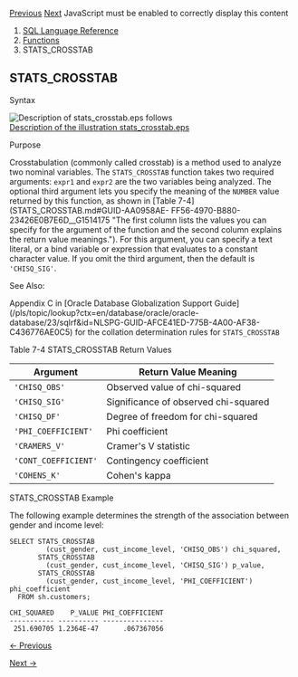 [Previous](STATS_BINOMIAL_TEST.md) [Next](STATS_F_TEST.md) JavaScript must
be enabled to correctly display this content

  1. [SQL Language Reference ](index.md)
  2. [Functions](Functions.md)
  3. STATS_CROSSTAB 

## STATS_CROSSTAB

Syntax

![Description of stats_crosstab.eps
follows](https://docs.oracle.com/en/database/oracle/oracle-database/23/sqlrf/img/stats_crosstab.gif)  
[Description of the illustration
stats_crosstab.eps](img_text/stats_crosstab.md)

Purpose

Crosstabulation (commonly called crosstab) is a method used to analyze two
nominal variables. The `STATS_CROSSTAB` function takes two required arguments:
`expr1` and `expr2` are the two variables being analyzed. The optional third
argument lets you specify the meaning of the `NUMBER` value returned by this
function, as shown in [Table 7-4](STATS_CROSSTAB.md#GUID-AA0958AE-
FF56-4970-B880-23426E0B7E6D__G1514175 "The first column lists the values you
can specify for the argument of the function and the second column explains
the return value meanings."). For this argument, you can specify a text
literal, or a bind variable or expression that evaluates to a constant
character value. If you omit the third argument, then the default is
`'CHISQ_SIG'`.

See Also:

Appendix C in [Oracle Database Globalization Support
Guide](/pls/topic/lookup?ctx=en/database/oracle/oracle-
database/23/sqlrf&id=NLSPG-GUID-AFCE41ED-775B-4A00-AF38-C436776AE0C5) for the
collation determination rules for `STATS_CROSSTAB`

Table 7-4 STATS_CROSSTAB Return Values

Argument | Return Value Meaning  
---|---  
`'CHISQ_OBS'` |  Observed value of chi-squared  
`'CHISQ_SIG'` |  Significance of observed chi-squared  
`'CHISQ_DF'` |  Degree of freedom for chi-squared  
`'PHI_COEFFICIENT'` |  Phi coefficient  
`'CRAMERS_V'` |  Cramer's V statistic  
`'CONT_COEFFICIENT'` |  Contingency coefficient  
`'COHENS_K'` |  Cohen's kappa  
  
STATS_CROSSTAB Example

The following example determines the strength of the association between
gender and income level:

    
    
    SELECT STATS_CROSSTAB
             (cust_gender, cust_income_level, 'CHISQ_OBS') chi_squared,
           STATS_CROSSTAB
             (cust_gender, cust_income_level, 'CHISQ_SIG') p_value,
           STATS_CROSSTAB
             (cust_gender, cust_income_level, 'PHI_COEFFICIENT') phi_coefficient
      FROM sh.customers;
    
    CHI_SQUARED    P_VALUE PHI_COEFFICIENT
    ----------- ---------- ---------------
     251.690705 1.2364E-47      .067367056


[← Previous](STATS_BINOMIAL_TEST.md)

[Next →](STATS_F_TEST.md)
